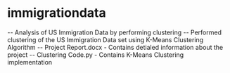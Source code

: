 # immigrationdata
-- Analysis of US Immigration Data by performing clustering
-- Performed clustering of the US Immigration Data set using K-Means Clustering Algorithm
-- Project Report.docx - Contains detialed information about the project 
-- Clustering Code.py - Contains K-Means Clustering implementation
